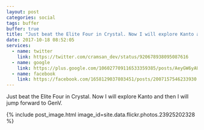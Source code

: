 ```yaml
---
layout: post
categories: social
tags: buffer
buffer: true
title: "Just beat the Elite Four in Crystal. Now I will explore Kanto and then I will jump forward to GenV."
date: 2017-10-18 08:52:05
services: 
  - name: twitter
    link: https://twitter.com/cramsan_dev/status/920678938095087616
  - name: google
    link: https://plus.google.com/106027709116533359385/posts/AeyGW6yAUXc
  - name: facebook
    link: https://facebook.com/1658129037803451/posts/2007157546233930
---
```


Just beat the Elite Four in Crystal. Now I will explore Kanto and then I will jump forward to GenV.

{% include post_image.html image_id=site.data.flickr.photos.23925202328 %}
